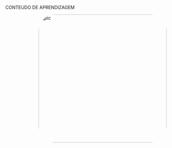 CONTEUDO DE APRENDIZAGEM



<img align="right" title="CALCULADORA BASICA COM SCANNER" alt="pic" height="400" style="border-radius:50px;" src="https://media.discordapp.net/attachments/928091326849892416/1062756247339794492/Calculadora_Basica_Java_Scanner.png?width=1276&height=671">
